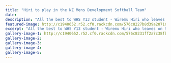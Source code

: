 ```yaml
---
title: "Hiri to play in the NZ Mens Development Softball Team"
date: 
description: "All the best to WHS Y13 student - Wiremu Hiri who leaves on Sunday for a 3 week tour of USA/Canada with the NZ Mens Development Team in Softball."
featured-image: http://c1940652.r52.cf0.rackcdn.com/576c8227b8d39a2071000242/Wiremu-Hiri-NZ-Mens-Dev-Team-June-2016-bat-up.jpg
excerpt: "All the best to WHS Y13 student - Wiremu Hiri who leaves on Sunday for a 3 week tour of USA/Canada with the NZ Mens Development Team in Softball."
gallery-image-1: http://c1940652.r52.cf0.rackcdn.com/576c8231ff2a7c38fb00024d/Wiremu-Hiri-NZ-Mens-Dev-Team-June-2016-bat-down.jpg
gallery-image-2: 
gallery-image-3: 
gallery-image-4: 
gallery-image-5: 
---
```

